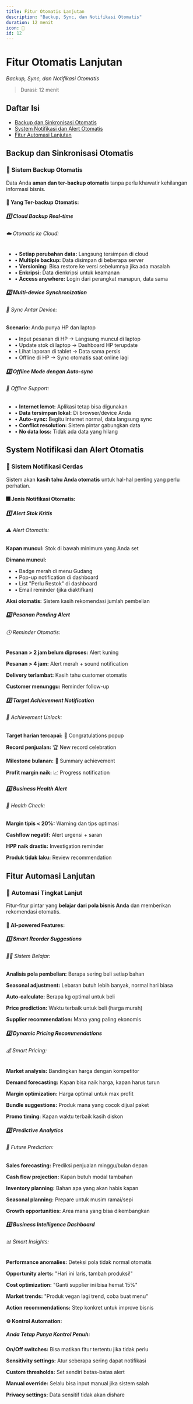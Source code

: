 ```yaml
---
title: Fitur Otomatis Lanjutan
description: "Backup, Sync, dan Notifikasi Otomatis"
duration: 12 menit
icon: 🤖
id: 12
---
```

# Fitur Otomatis Lanjutan

_Backup, Sync, dan Notifikasi Otomatis_

> Durasi: 12 menit

## Daftar Isi
- [Backup dan Sinkronisasi Otomatis](#backup-dan-sinkronisasi-otomatis)
- [System Notifikasi dan Alert Otomatis](#system-notifikasi-dan-alert-otomatis)
- [Fitur Automasi Lanjutan](#fitur-automasi-lanjutan)


## Backup dan Sinkronisasi Otomatis
### 🤖 Sistem Backup Otomatis

            

Data Anda **aman dan ter-backup otomatis** tanpa perlu khawatir kehilangan informasi bisnis.

            
            
              
#### 💾 Yang Ter-backup Otomatis:

              
              
                
##### 1️⃣ Cloud Backup Real-time

                
                  
###### ☁️ Otomatis ke Cloud:

                  
- • **Setiap perubahan data:** Langsung tersimpan di cloud
- • **Multiple backup:** Data disimpan di beberapa server
- • **Versioning:** Bisa restore ke versi sebelumnya jika ada masalah
- • **Enkripsi:** Data dienkripsi untuk keamanan
- • **Access anywhere:** Login dari perangkat manapun, data sama

                
              
              
              
                
##### 2️⃣ Multi-device Synchronization

                
                  
###### 🔄 Sync Antar Device:

                  
                    

**Scenario:** Anda punya HP dan laptop

                    
- • Input pesanan di HP → Langsung muncul di laptop
- • Update stok di laptop → Dashboard HP terupdate
- • Lihat laporan di tablet → Data sama persis
- • Offline di HP → Sync otomatis saat online lagi

                  
                
              
              
              
                
##### 3️⃣ Offline Mode dengan Auto-sync

                
                  
###### 📵 Offline Support:

                  
- • **Internet lemot:** Aplikasi tetap bisa digunakan
- • **Data tersimpan lokal:** Di browser/device Anda
- • **Auto-sync:** Begitu internet normal, data langsung sync
- • **Conflict resolution:** Sistem pintar gabungkan data
- • **No data loss:** Tidak ada data yang hilang


## System Notifikasi dan Alert Otomatis
### 🔔 Sistem Notifikasi Cerdas

            

Sistem akan **kasih tahu Anda otomatis** untuk hal-hal penting yang perlu perhatian.

            
            
              
#### 🎆 Jenis Notifikasi Otomatis:

              
              
                
##### 1️⃣ Alert Stok Kritis

                
                  
###### ⚠️ Alert Otomatis:

                  
                    

**Kapan muncul:** Stok di bawah minimum yang Anda set

                    

**Dimana muncul:**

                    
- • Badge merah di menu Gudang
- • Pop-up notification di dashboard
- • List "Perlu Restok" di dashboard
- • Email reminder (jika diaktifkan)

                    

**Aksi otomatis:** Sistem kasih rekomendasi jumlah pembelian

                  
                
              
              
              
                
##### 2️⃣ Pesanan Pending Alert

                
                  
###### 🕓 Reminder Otomatis:

                  
                    

**Pesanan > 2 jam belum diproses:** Alert kuning

                    

**Pesanan > 4 jam:** Alert merah + sound notification

                    

**Delivery terlambat:** Kasih tahu customer otomatis

                    

**Customer menunggu:** Reminder follow-up

                  
                
              
              
              
                
##### 3️⃣ Target Achievement Notification

                
                  
###### 🎯 Achievement Unlock:

                  
                    

**Target harian tercapai:** 🎉 Congratulations popup

                    

**Record penjualan:** 🏆 New record celebration

                    

**Milestone bulanan:** 💪 Summary achievement

                    

**Profit margin naik:** 📈 Progress notification

                  
                
              
              
              
                
##### 4️⃣ Business Health Alert

                
                  
###### 🎨 Health Check:

                  
                    

**Margin tipis < 20%:** Warning dan tips optimasi

                    

**Cashflow negatif:** Alert urgensi + saran

                    

**HPP naik drastis:** Investigation reminder

                    

**Produk tidak laku:** Review recommendation


## Fitur Automasi Lanjutan
### 🤯 Automasi Tingkat Lanjut

            

Fitur-fitur pintar yang **belajar dari pola bisnis Anda** dan memberikan rekomendasi otomatis.

            
            
              
#### 🧠 AI-powered Features:

              
              
                
##### 1️⃣ Smart Reorder Suggestions

                
                  
###### 🧑‍💼 Sistem Belajar:

                  
                    

**Analisis pola pembelian:** Berapa sering beli setiap bahan

                    

**Seasonal adjustment:** Lebaran butuh lebih banyak, normal hari biasa

                    

**Auto-calculate:** Berapa kg optimal untuk beli

                    

**Price prediction:** Waktu terbaik untuk beli (harga murah)

                    

**Supplier recommendation:** Mana yang paling ekonomis

                  
                
              
              
              
                
##### 2️⃣ Dynamic Pricing Recommendations

                
                  
###### 💰 Smart Pricing:

                  
                    

**Market analysis:** Bandingkan harga dengan kompetitor

                    

**Demand forecasting:** Kapan bisa naik harga, kapan harus turun

                    

**Margin optimization:** Harga optimal untuk max profit

                    

**Bundle suggestions:** Produk mana yang cocok dijual paket

                    

**Promo timing:** Kapan waktu terbaik kasih diskon

                  
                
              
              
              
                
##### 3️⃣ Predictive Analytics

                
                  
###### 🔮 Future Prediction:

                  
                    

**Sales forecasting:** Prediksi penjualan minggu/bulan depan

                    

**Cash flow projection:** Kapan butuh modal tambahan

                    

**Inventory planning:** Bahan apa yang akan habis kapan

                    

**Seasonal planning:** Prepare untuk musim ramai/sepi

                    

**Growth opportunities:** Area mana yang bisa dikembangkan

                  
                
              
              
              
                
##### 4️⃣ Business Intelligence Dashboard

                
                  
###### 📊 Smart Insights:

                  
                    

**Performance anomalies:** Deteksi pola tidak normal otomatis

                    

**Opportunity alerts:** "Hari ini laris, tambah produksi!"

                    

**Cost optimization:** "Ganti supplier ini bisa hemat 15%"

                    

**Market trends:** "Produk vegan lagi trend, coba buat menu"

                    

**Action recommendations:** Step konkret untuk improve bisnis

                  
                
              
            
            
            
              
#### ⚙️ Kontrol Automation:

              
                
##### Anda Tetap Punya Kontrol Penuh:

                
                  

**On/Off switches:** Bisa matikan fitur tertentu jika tidak perlu

                  

**Sensitivity settings:** Atur seberapa sering dapat notifikasi

                  

**Custom thresholds:** Set sendiri batas-batas alert

                  

**Manual override:** Selalu bisa input manual jika sistem salah

                  

**Privacy settings:** Data sensitif tidak akan dishare
